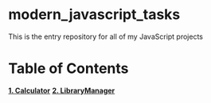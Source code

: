 # modern_javascript_tasks
This is the entry repository for all of my JavaScript projects

# Table of Contents
**[1. Calculator](https://github.com/mahamtaj29/modern_javascript_tasks/tree/main/Calculator)**
**[2. LibraryManager](https://github.com/mahamtaj29/modern_javascript_tasks/tree/main/LibraryManager)**
